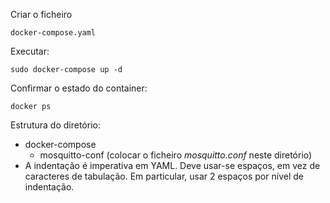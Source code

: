 Criar o ficheiro
```
docker-compose.yaml
```
Executar:
```
sudo docker-compose up -d
```
Confirmar o estado do container:
```
docker ps
```
Estrutura do diretório:
 - docker-compose
   - mosquitto-conf (colocar o ficheiro *mosquitto.conf* neste diretório)
 - A indentação é imperativa em YAML. Deve usar-se espaços, em vez de caracteres de tabulação. Em particular, usar 2 espaços por nível de indentação.
